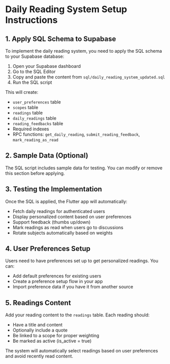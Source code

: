 # Daily Reading System Setup Instructions

## 1. Apply SQL Schema to Supabase

To implement the daily reading system, you need to apply the SQL schema to your Supabase database:

1. Open your Supabase dashboard
2. Go to the SQL Editor
3. Copy and paste the content from `sql/daily_reading_system_updated.sql`
4. Run the SQL script

This will create:

- `user_preferences` table
- `scopes` table
- `readings` table
- `daily_readings` table
- `reading_feedbacks` table
- Required indexes
- RPC functions: `get_daily_reading`, `submit_reading_feedback`, `mark_reading_as_read`

## 2. Sample Data (Optional)

The SQL script includes sample data for testing. You can modify or remove this section before applying.

## 3. Testing the Implementation

Once the SQL is applied, the Flutter app will automatically:

- Fetch daily readings for authenticated users
- Display personalized content based on user preferences
- Support feedback (thumbs up/down)
- Mark readings as read when users go to discussions
- Rotate subjects automatically based on weights

## 4. User Preferences Setup

Users need to have preferences set up to get personalized readings. You can:

- Add default preferences for existing users
- Create a preference setup flow in your app
- Import preference data if you have it from another source

## 5. Readings Content

Add your reading content to the `readings` table. Each reading should:

- Have a title and content
- Optionally include a quote
- Be linked to a scope for proper weighting
- Be marked as active (is_active = true)

The system will automatically select readings based on user preferences and avoid recently read content.
